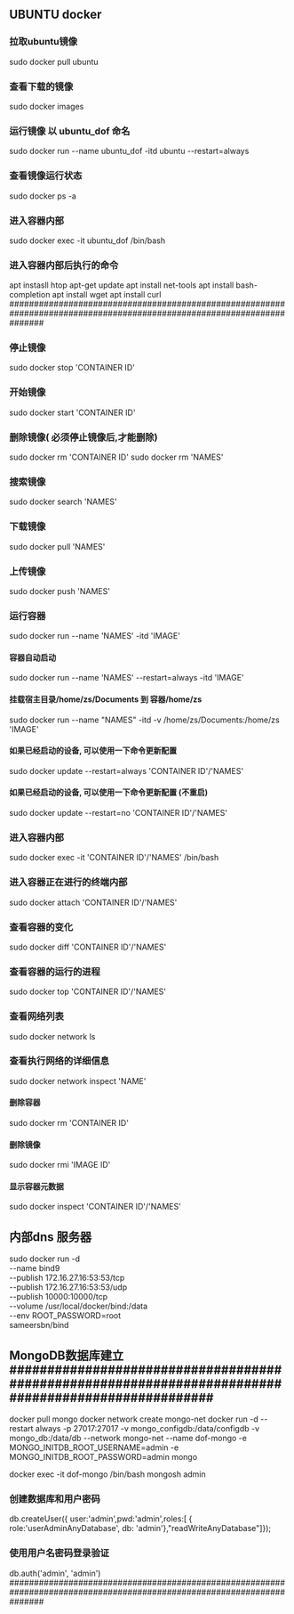 ## UBUNTU docker

### 拉取ubuntu镜像

sudo docker pull ubuntu

### 查看下载的镜像

sudo docker images 

### 运行镜像 以 ubuntu_dof 命名

sudo docker run --name ubuntu_dof  -itd ubuntu --restart=always

### 查看镜像运行状态

sudo docker ps -a

### 进入容器内部

sudo docker exec -it ubuntu_dof /bin/bash

### 进入容器内部后执行的命令

apt instasll htop
apt-get update 
apt install net-tools
apt install bash-completion
apt install wget
apt install curl
#######################################################################################################################

### 停止镜像

sudo docker stop  'CONTAINER ID'

### 开始镜像

sudo docker start  'CONTAINER ID'

### 删除镜像( 必须停止镜像后,才能删除)

sudo docker rm  'CONTAINER ID'
sudo docker rm  'NAMES'

### 搜索镜像

sudo docker search 'NAMES'

### 下载镜像

sudo docker pull 'NAMES'

### 上传镜像

sudo docker push 'NAMES'

### 运行容器

sudo docker run --name 'NAMES'  -itd  'IMAGE'

#### 容器自动启动

sudo docker run --name 'NAMES' --restart=always -itd  'IMAGE' 

#### 挂载宿主目录/home/zs/Documents   到   容器/home/zs

sudo docker run --name "NAMES" -itd -v /home/zs/Documents:/home/zs  'IMAGE'

#### 如果已经启动的设备, 可以使用一下命令更新配置

sudo docker update --restart=always 'CONTAINER ID'/'NAMES'

#### 如果已经启动的设备, 可以使用一下命令更新配置 (不重启)
sudo docker update --restart=no 'CONTAINER ID'/'NAMES'

### 进入容器内部

sudo docker exec -it 'CONTAINER ID'/'NAMES' /bin/bash

### 进入容器正在进行的终端内部

sudo docker attach  'CONTAINER ID'/'NAMES'

### 查看容器的变化

sudo docker diff 'CONTAINER ID'/'NAMES'

### 查看容器的运行的进程

sudo docker top 'CONTAINER ID'/'NAMES'

### 查看网络列表

sudo docker network ls

### 查看执行网络的详细信息
sudo docker network inspect 'NAME'

#### 删除容器
sudo docker rm 'CONTAINER ID'

#### 删除镜像
sudo docker rmi 'IMAGE ID'

#### 显示容器元数据
sudo docker inspect  'CONTAINER ID'/'NAMES'


## 内部dns 服务器
sudo docker run -d \
--name bind9 \
--publish 172.16.27.16:53:53/tcp \
--publish 172.16.27.16:53:53/udp \
--publish 10000:10000/tcp \
--volume /usr/local/docker/bind:/data \
--env ROOT_PASSWORD=root \
sameersbn/bind



## MongoDB数据库建立###################################################################################################
docker pull mongo
docker network create mongo-net
docker run -d --restart always  -p 27017:27017 -v mongo_configdb:/data/configdb -v mongo_db:/data/db --network mongo-net --name dof-mongo -e MONGO_INITDB_ROOT_USERNAME=admin -e MONGO_INITDB_ROOT_PASSWORD=admin mongo

docker exec -it dof-mongo /bin/bash
mongosh admin

### 创建数据库和用户密码
db.createUser({ user:'admin',pwd:'admin',roles:[ { role:'userAdminAnyDatabase', db: 'admin'},"readWriteAnyDatabase"]});

### 使用用户名密码登录验证
db.auth('admin', 'admin')
#######################################################################################################################